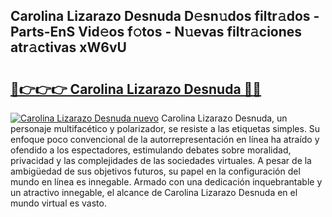 ## Carolina Lizarazo Desnuda D𝚎sn𝚞dos filtr𝚊dos - Parts-EnS Vid𝚎os f𝚘tos - N𝚞evas filtr𝚊ciones atr𝚊ctivas xW6vU

# <h2><a href="http://mbauv1.tromn.icu/?c=Carolina+Lizarazo+Desnuda">🔗👉👉👉 Carolina Lizarazo Desnuda 🔗🔗</a></h2>

[![Carolina Lizarazo Desnuda nuevo](https://i.imgur.com/pEAQMta.gif)](http://mbauv1.tromn.icu/?c=Carolina+Lizarazo+Desnuda)
Carolina Lizarazo Desnuda, un personaje multifacético y polarizador, se resiste a las etiquetas simples. Su enfoque poco convencional de la autorrepresentación en línea ha atraído y ofendido a los espectadores, estimulando debates sobre moralidad, privacidad y las complejidades de las sociedades virtuales. A pesar de la ambigüedad de sus objetivos futuros, su papel en la configuración del mundo en línea es innegable. Armado con una dedicación inquebrantable y un atractivo innegable, el alcance de Carolina Lizarazo Desnuda en el mundo virtual es vasto.
